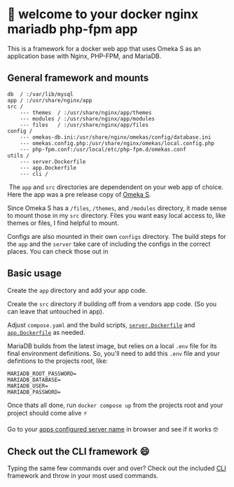 # 👋 welcome to your docker nginx mariadb php-fpm app
This is a framework for a docker web app that uses Omeka S as an application base with Nginx, PHP-FPM, and MariaDB. 
​
## General framework and mounts

```
db  / :/var/lib/mysql
app / :/usr/share/nginx/app
src / 
    --- themes  / :/usr/share/nginx/app/themes
    --- modules / :/usr/share/nginx/app/modules
    --- files   / :/usr/share/nginx/app/files
config /
    --- omekas-db.ini:/usr/share/nginx/omekas/config/database.ini
    --- omekas.config.php:/usr/share/nginx/omekas/local.config.php
    --- php-fpm.conf:/usr/local/etc/php-fpm.d/omekas.conf
utils /
    --- server.Dockerfile
    --- app.Dockerfile
    --- cli /
```
​
The `app` and `src` directories are dependendent on your web app of choice. Here the app was a pre release copy of [Omeka S](https://github.com/omeka/omeka-s/releases/tag/v4.0.0-rc). 

Since Omeka S has a `/files`, `/themes`, and `/modules` directory, it made sense to mount those in my `src` directory. Files you want easy local access to, like themes or files, I find helpful to mount. 

Configs are also mounted in their own `configs` directory. The build steps for the `app` and the `server` take care of including the configs in the correct places. You can check those out in 

## Basic usage

Create the `app` directory and add your app code.

Create the `src` directory if building off from a vendors app code. (So you can leave that untouched in app).

Adjust `compose.yaml` and the build scripts, [`server.Dockerfile`](https://github.com/Michelleeby/omekas-nginx-php-fpm-docker/blob/main/utils/server.Dockerfile) and [`app.Dockerfile`](https://github.com/Michelleeby/omekas-nginx-php-fpm-docker/blob/main/utils/app.Dockerfile) as needed.

MariaDB builds from the latest image, but relies on a local `.env` file for its final environment definitions. So, you'll need to add this `.env` file and your defintions to the projects root, like:

```
MARIADB_ROOT_PASSWORD=
MARIADB_DATABASE=
MARIADB_USER=
MARIADB_PASSWORD=
```

Once thats all done, run `docker compose up` from the projects root and your project should come alive ⚡️

Go to your [apps configured server name](https://github.com/Michelleeby/omekas-nginx-php-fpm-docker/blob/main/config/nginx.app.conf#L7) in browser and see if it works 🤓

## Check out the CLI framework 😄
Typing the same few commands over and over? Check out the included [CLI](https://github.com/Michelleeby/omekas-nginx-php-fpm-docker/tree/main/utils/cli) framework and throw in your most used commands.  